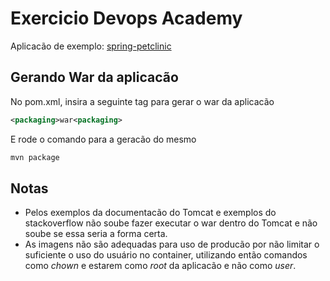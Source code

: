 # Exercicio Devops Academy

Aplicacão de exemplo: [spring-petclinic](https://github.com/spring-projects/spring-petclinic)

## Gerando War da aplicacão

No pom.xml, insira a seguinte tag para gerar o war da aplicacão

```xml
<packaging>war<packaging>
```

E rode o comando para a geracão do mesmo

```bash
mvn package
```

## Notas

- Pelos exemplos da documentacão do Tomcat e exemplos do stackoverflow não soube fazer executar o war
  dentro do Tomcat e não soube se essa seria a forma certa.
- As imagens não são adequadas para uso de producão por não limitar o suficiente o uso do usuário no container,
  utilizando então comandos como _chown_ e estarem como _root_ da aplicacão e não como _user_.
